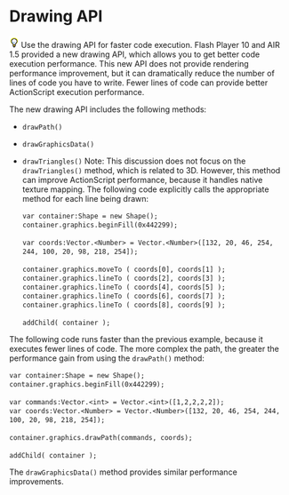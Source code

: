 # Drawing API

![](../img/tip_help.png) Use the drawing API for faster code execution. Flash
Player 10 and AIR 1.5 provided a new drawing API, which allows you to get better
code execution performance. This new API does not provide rendering performance
improvement, but it can dramatically reduce the number of lines of code you have
to write. Fewer lines of code can provide better ActionScript execution
performance.

The new drawing API includes the following methods:

- `drawPath()`

- `drawGraphicsData()`

- `drawTriangles()` Note: This discussion does not focus on the
  `drawTriangles()` method, which is related to 3D. However, this method can
  improve ActionScript performance, because it handles native texture mapping.
  The following code explicitly calls the appropriate method for each line being
  drawn:

      var container:Shape = new Shape();
      container.graphics.beginFill(0x442299);

      var coords:Vector.<Number> = Vector.<Number>([132, 20, 46, 254, 244, 100, 20, 98, 218, 254]);

      container.graphics.moveTo ( coords[0], coords[1] );
      container.graphics.lineTo ( coords[2], coords[3] );
      container.graphics.lineTo ( coords[4], coords[5] );
      container.graphics.lineTo ( coords[6], coords[7] );
      container.graphics.lineTo ( coords[8], coords[9] );

      addChild( container );

The following code runs faster than the previous example, because it executes
fewer lines of code. The more complex the path, the greater the performance gain
from using the `drawPath()` method:

    var container:Shape = new Shape();
    container.graphics.beginFill(0x442299);

    var commands:Vector.<int> = Vector.<int>([1,2,2,2,2]);
    var coords:Vector.<Number> = Vector.<Number>([132, 20, 46, 254, 244, 100, 20, 98, 218, 254]);

    container.graphics.drawPath(commands, coords);

    addChild( container );

The `drawGraphicsData()` method provides similar performance improvements.
